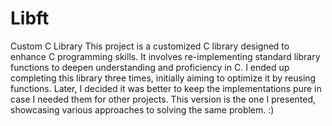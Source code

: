 # Libft
Custom C Library
This project is a customized C library designed to enhance C programming skills. It involves re-implementing standard library functions to deepen understanding and proficiency in C. I ended up completing this library three times, initially aiming to optimize it by reusing functions. Later, I decided it was better to keep the implementations pure in case I needed them for other projects. This version is the one I presented, showcasing various approaches to solving the same problem. :)

